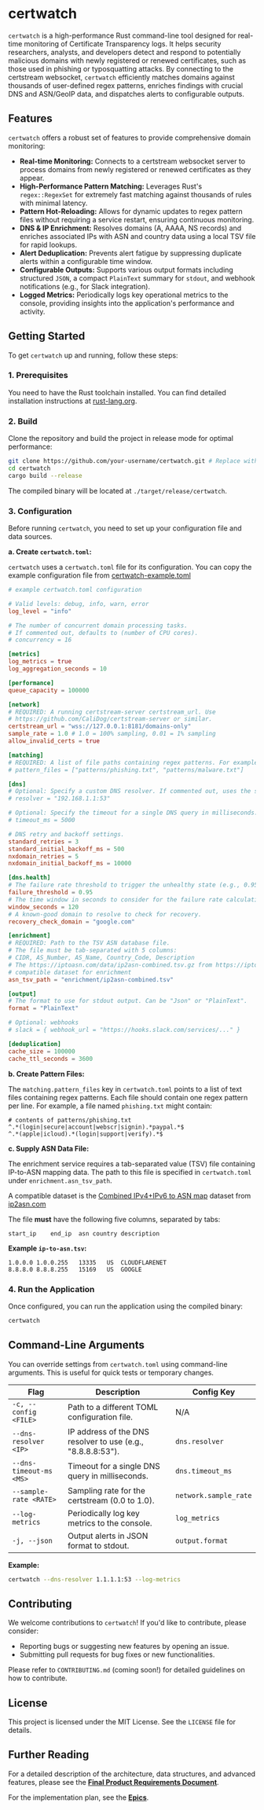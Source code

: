 # certwatch

`certwatch` is a high-performance Rust command-line tool designed for real-time
monitoring of Certificate Transparency logs. It helps security researchers,
analysts, and developers detect and respond to potentially malicious domains
with newly registered or renewed certificates, such as those used in phishing
or typosquatting attacks. By connecting to the certstream websocket,
`certwatch` efficiently matches domains against thousands of user-defined regex
patterns, enriches findings with crucial DNS and ASN/GeoIP data, and dispatches
alerts to configurable outputs.

## Features

`certwatch` offers a robust set of features to provide comprehensive domain monitoring:

*   **Real-time Monitoring:** Connects to a certstream websocket server to
process domains from newly registered or renewed certificates as they appear.
*   **High-Performance Pattern Matching:** Leverages Rust's `regex::RegexSet`
for extremely fast matching against thousands of rules with minimal latency.
*   **Pattern Hot-Reloading:** Allows for dynamic updates to regex pattern
files without requiring a service restart, ensuring continuous monitoring.
*   **DNS & IP Enrichment:** Resolves domains (A, AAAA, NS records) and
enriches associated IPs with ASN and country data using a local TSV file for
rapid lookups.
*   **Alert Deduplication:** Prevents alert fatigue by suppressing duplicate
alerts within a configurable time window.
*   **Configurable Outputs:** Supports various output formats including
structured `JSON`, a compact `PlainText` summary for `stdout`, and webhook
notifications (e.g., for Slack integration).
*   **Logged Metrics:** Periodically logs key operational metrics to the
console, providing insights into the application's performance and activity.

## Getting Started

To get `certwatch` up and running, follow these steps:

### 1. Prerequisites

You need to have the Rust toolchain installed. You can find detailed
installation instructions at
[rust-lang.org](https://www.rust-lang.org/tools/install).

### 2. Build

Clone the repository and build the project in release mode for optimal
performance:

```bash
git clone https://github.com/your-username/certwatch.git # Replace with your repository URL
cd certwatch
cargo build --release
```

The compiled binary will be located at `./target/release/certwatch`.

### 3. Configuration

Before running `certwatch`, you need to set up your configuration file and data
sources.

**a. Create `certwatch.toml`:**

`certwatch` uses a `certwatch.toml` file for its configuration. You can copy
the example configuration file from [certwatch-example.toml](./certwatch-example.toml)

```toml
# example certwatch.toml configuration 

# Valid levels: debug, info, warn, error
log_level = "info"

# The number of concurrent domain processing tasks.
# If commented out, defaults to (number of CPU cores).
# concurrency = 16

[metrics]
log_metrics = true
log_aggregation_seconds = 10

[performance]
queue_capacity = 100000

[network]
# REQUIRED: A running certstream-server certstream_url. Use
# https://github.com/CaliDog/certstream-server or similar.
certstream_url = "wss://127.0.0.1:8181/domains-only"
sample_rate = 1.0 # 1.0 = 100% sampling, 0.01 = 1% sampling
allow_invalid_certs = true

[matching]
# REQUIRED: A list of file paths containing regex patterns. For example:
# pattern_files = ["patterns/phishing.txt", "patterns/malware.txt"]

[dns]
# Optional: Specify a custom DNS resolver. If commented out, uses the system default.
# resolver = "192.168.1.1:53"

# Optional: Specify the timeout for a single DNS query in milliseconds.
# timeout_ms = 5000

# DNS retry and backoff settings.
standard_retries = 3
standard_initial_backoff_ms = 500
nxdomain_retries = 5
nxdomain_initial_backoff_ms = 10000

[dns.health]
# The failure rate threshold to trigger the unhealthy state (e.g., 0.95 for 95%).
failure_threshold = 0.95
# The time window in seconds to consider for the failure rate calculation.
window_seconds = 120
# A known-good domain to resolve to check for recovery.
recovery_check_domain = "google.com"

[enrichment]
# REQUIRED: Path to the TSV ASN database file.
# The file must be tab-separated with 5 columns:
# CIDR, AS_Number, AS_Name, Country_Code, Description
# The https://iptoasn.com/data/ip2asn-combined.tsv.gz from https://iptoasn.com is a
# compatible dataset for enrichment
asn_tsv_path = "enrichment/ip2asn-combined.tsv"

[output]
# The format to use for stdout output. Can be "Json" or "PlainText".
format = "PlainText"

# Optional: webhooks
# slack = { webhook_url = "https://hooks.slack.com/services/..." }

[deduplication]
cache_size = 100000
cache_ttl_seconds = 3600
```

**b. Create Pattern Files:**

The `matching.pattern_files` key in `certwatch.toml` points to a list of text
files containing regex patterns. Each file should contain one regex pattern per
line. For example, a file named `phishing.txt` might contain:

```text
# contents of patterns/phishing.txt
^.*(login|secure|account|webscr|signin).*paypal.*$
^.*(apple|icloud).*(login|support|verify).*$
```

**c. Supply ASN Data File:**

The enrichment service requires a tab-separated value (TSV) file containing
IP-to-ASN mapping data. The path to this file is specified in `certwatch.toml`
under `enrichment.asn_tsv_path`.

A compatible dataset is the [Combined IPv4+IPv6 to ASN map](https://iptoasn.com/data/ip2asn-combined.tsv.gz) dataset from
[ip2asn.com](https://ip2asn.com)

The file **must** have the following five columns, separated by tabs:

```text
start_ip    end_ip  asn country description
```

**Example `ip-to-asn.tsv`:**

```text
1.0.0.0	1.0.0.255	13335	US	CLOUDFLARENET
8.8.8.0	8.8.8.255	15169	US	GOOGLE
```

### 4. Run the Application

Once configured, you can run the application using the compiled binary:

```bash
certwatch
```

## Command-Line Arguments

You can override settings from `certwatch.toml` using command-line arguments.
This is useful for quick tests or temporary changes.

| Flag | Description | Config Key |
| --- | --- | --- |
| `-c, --config <FILE>` | Path to a different TOML configuration file. | N/A |
| `--dns-resolver <IP>` | IP address of the DNS resolver to use (e.g., "8.8.8.8:53"). | `dns.resolver` |
| `--dns-timeout-ms <MS>` | Timeout for a single DNS query in milliseconds. | `dns.timeout_ms` |
| `--sample-rate <RATE>` | Sampling rate for the certstream (0.0 to 1.0). | `network.sample_rate` |
| `--log-metrics` | Periodically log key metrics to the console. | `log_metrics` |
| `-j, --json` | Output alerts in JSON format to stdout. | `output.format` |

**Example:**

```bash
certwatch --dns-resolver 1.1.1.1:53 --log-metrics
```

## Contributing

We welcome contributions to `certwatch`! If you'd like to contribute, please consider:

*   Reporting bugs or suggesting new features by opening an issue.
*   Submitting pull requests for bug fixes or new functionalities.

Please refer to `CONTRIBUTING.md` (coming soon!) for detailed guidelines on how to contribute.

## License

This project is licensed under the MIT License. See the `LICENSE` file for details.

## Further Reading

For a detailed description of the architecture, data structures, and advanced
features, please see the [**Final Product Requirements
Document**](docs/specs.md).

For the implementation plan, see the [**Epics**](docs/plan.md).
